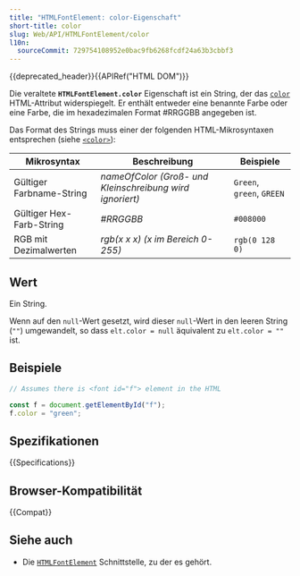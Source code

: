 ```yaml
---
title: "HTMLFontElement: color-Eigenschaft"
short-title: color
slug: Web/API/HTMLFontElement/color
l10n:
  sourceCommit: 729754108952e0bac9fb6268fcdf24a63b3cbbf3
---
```


{{deprecated_header}}{{APIRef("HTML DOM")}}

Die veraltete
**`HTMLFontElement.color`**
Eigenschaft ist ein String, der das [`color`](/de/docs/Web/HTML/Element/font#color) HTML-Attribut widerspiegelt. Er enthält entweder eine benannte Farbe oder eine Farbe, die im hexadezimalen Format #RRGGBB angegeben ist.

Das Format des Strings muss einer der folgenden HTML-Mikrosyntaxen entsprechen (siehe [`<color>`](/de/docs/Web/CSS/color_value)):

| Mikrosyntax              | Beschreibung                                             | Beispiele                 |
| ------------------------ | -------------------------------------------------------- | ------------------------- |
| Gültiger Farbname-String | _nameOfColor (Groß- und Kleinschreibung wird ignoriert)_ | `Green`, `green`, `GREEN` |
| Gültiger Hex-Farb-String | _#RRGGBB_                                                | `#008000`                 |
| RGB mit Dezimalwerten    | _rgb(x x x) (x im Bereich 0-255)_                        | `rgb(0 128 0)`            |

## Wert

Ein String.

Wenn auf den `null`-Wert gesetzt, wird dieser `null`-Wert in den leeren String (`""`) umgewandelt, so dass `elt.color = null` äquivalent zu `elt.color = ""` ist.

## Beispiele

```js
// Assumes there is <font id="f"> element in the HTML

const f = document.getElementById("f");
f.color = "green";
```

## Spezifikationen

{{Specifications}}

## Browser-Kompatibilität

{{Compat}}

## Siehe auch

- Die [`HTMLFontElement`](/de/docs/Web/API/HTMLFontElement) Schnittstelle, zu der es gehört.
